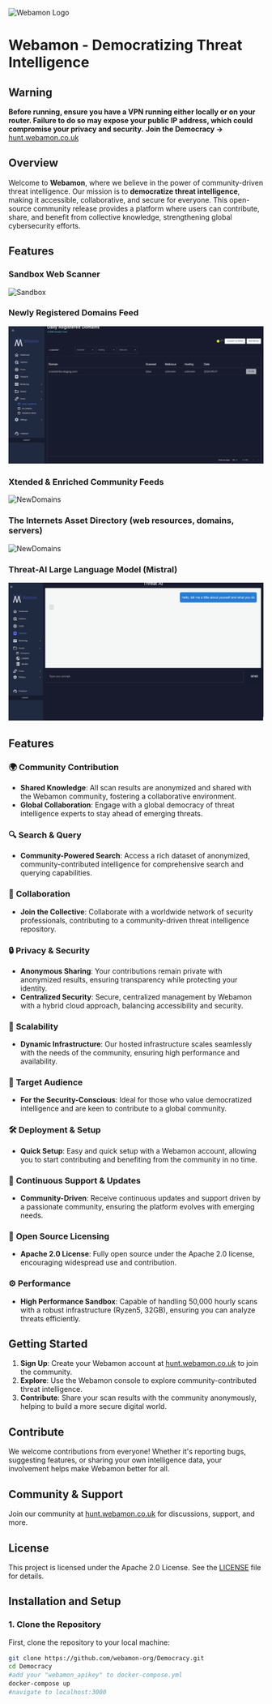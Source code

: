 ![Webamon Logo](https://i.ibb.co/ggbMv7C/weblogo.png)

# Webamon - Democratizing Threat Intelligence


## Warning

**Before running, ensure you have a VPN running either locally or on your router. Failure to do so may expose your public IP address, which could compromise your privacy and security.**
**Join the Democracy →** [hunt.webamon.co.uk](https://hunt.webamon.co.uk)

## Overview

Welcome to **Webamon**, where we believe in the power of community-driven threat intelligence. Our mission is to **democratize threat intelligence**, making it accessible, collaborative, and secure for everyone. This open-source community release provides a platform where users can contribute, share, and benefit from collective knowledge, strengthening global cybersecurity efforts.




## Features

### **Sandbox Web Scanner**
![Sandbox](example_gifs/sandbox.gif)
### **Newly Registered Domains Feed**
![NewDomains](example_gifs/newly_reg_feed.gif)
### **Xtended & Enriched Community Feeds**
![NewDomains](example_gifs/xtend_feed.gif)
### **The Internets Asset Directory (web resources, domains, servers)**
![NewDomains](example_gifs/assets.gif)
### **Threat-AI Large Language Model (Mistral)**
![NewDomains](example_gifs/threat_ai_llm.gif)



## Features

### 🌍 **Community Contribution**
- **Shared Knowledge**: All scan results are anonymized and shared with the Webamon community, fostering a collaborative environment.
- **Global Collaboration**: Engage with a global democracy of threat intelligence experts to stay ahead of emerging threats.

### 🔍 **Search & Query**
- **Community-Powered Search**: Access a rich dataset of anonymized, community-contributed intelligence for comprehensive search and querying capabilities.

### 🤝 **Collaboration**
- **Join the Collective**: Collaborate with a worldwide network of security professionals, contributing to a community-driven threat intelligence repository.

### 🔒 **Privacy & Security**
- **Anonymous Sharing**: Your contributions remain private with anonymized results, ensuring transparency while protecting your identity.
- **Centralized Security**: Secure, centralized management by Webamon with a hybrid cloud approach, balancing accessibility and security.

### 🚀 **Scalability**
- **Dynamic Infrastructure**: Our hosted infrastructure scales seamlessly with the needs of the community, ensuring high performance and availability.

### 🎯 **Target Audience**
- **For the Security-Conscious**: Ideal for those who value democratized intelligence and are keen to contribute to a global community.

### 🛠️ **Deployment & Setup**
- **Quick Setup**: Easy and quick setup with a Webamon account, allowing you to start contributing and benefiting from the community in no time.

### 🔄 **Continuous Support & Updates**
- **Community-Driven**: Receive continuous updates and support driven by a passionate community, ensuring the platform evolves with emerging needs.

### 📜 **Open Source Licensing**
- **Apache 2.0 License**: Fully open source under the Apache 2.0 license, encouraging widespread use and contribution.

### ⚙️ **Performance**
- **High Performance Sandbox**: Capable of handling 50,000 hourly scans with a robust infrastructure (Ryzen5, 32GB), ensuring you can analyze threats efficiently.

## Getting Started

1. **Sign Up**: Create your Webamon account at [hunt.webamon.co.uk](https://hunt.webamon.co.uk) to join the community.
2. **Explore**: Use the Webamon console to explore community-contributed threat intelligence.
3. **Contribute**: Share your scan results with the community anonymously, helping to build a more secure digital world.

## Contribute

We welcome contributions from everyone! Whether it's reporting bugs, suggesting features, or sharing your own intelligence data, your involvement helps make Webamon better for all.

## Community & Support

Join our community  at [hunt.webamon.co.uk](https://hunt.webamon.co.uk) for discussions, support, and more.

## License

This project is licensed under the Apache 2.0 License. See the [LICENSE](LICENSE) file for details.


## Installation and Setup

### 1. Clone the Repository

First, clone the repository to your local machine:

```bash
git clone https://github.com/webamon-org/Democracy.git
cd Democracy
#add your "webamon_apikey" to docker-compose.yml
docker-compose up
#navigate to localhost:3000



